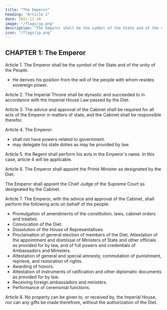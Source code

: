 ```yaml
---
title: "The Emperor"
heading: "Article 1"
date: 2021-11-30
image: "/flags/jp.png"
description: "The Emperor shall be the symbol of the State and of the unity of the People"
icon: "/flags/jp.png"
---
```


<!-- THE CONSTITUTION OF JAPAN Promulgated on November 3, 1946 Came into effect on May 3, 1947  -->

<!-- We, the Japanese people, acting through our duly elected representatives in the National Diet, determined that we shall secure for ourselves and our posterity the fruits of peaceful cooperation with all nations and the blessings of liberty throughout this land, and resolved that never again shall we be visited with the horrors of war through the action of government, do proclaim that sovereign power resides with the people and do firmly establish this Constitution. Government is a sacred trust of the people, the authority for which is derived from the people, the powers of which are exercised by the representatives of the people, and the benefits of which are enjoyed by the people. This is a universal principle of mankind upon which this Constitution is founded. We reject and revoke all constitutions, laws, ordinances, and rescripts in conflict herewith. We, the Japanese people, desire peace for all time and are deeply conscious of the high ideals controlling human relationship, and we have determined to preserve our security and existence, trusting in the justice and faith of the peace-loving peoples of the world. We desire to occupy an honored place in an international society striving for the preservation of peace, and the banishment of tyranny and slavery, oppression and intolerance for all time from the earth. We recognize that all peoples of the world have the right to live in peace, free from fear and want. We believe that no nation is responsible to itself alone, but that laws of political morality are universal; and that obedience to such laws is incumbent upon all nations who would sustain their own sovereignty and justify their sovereign relationship with other nations. We, the Japanese people, pledge our national honor to accomplish these high ideals and purposes with all our resources.  -->


## CHAPTER 1: The Emperor 

Article 1. The Emperor shall be the symbol of the State and of the unity of the People.
- He derives his position from the will of the people with whom resides sovereign power. 

Article 2. The Imperial Throne shall be dynastic and succeeded to in accordance with the Imperial House Law passed by the Diet. 

Article 3. The advice and approval of the Cabinet shall be required for all acts of the Emperor in matters of state, and the Cabinet shall be responsible therefor. 

Article 4. The Emperor:
-  shall <!-- perform only such acts in matters of state as are provided for in this Constitution and he shall --> not have powers related to government. 
- may delegate his state duties as may be provided by law.

Article 5. <!-- When, in accordance with the Imperial House Law, a Regency is established, --> the Regent shall perform his acts <!-- in matters of state --> in the Emperor's name. In this case, article 4 will be applicable. 

Article 6. The Emperor shall appoint the Prime Minister as designated by the Diet. 

The Emperor shall appoint the Chief Judge of the Supreme Court as designated by the Cabinet. 

Article 7. The Emperor, with the advice and approval of the Cabinet, shall perform the following acts on behalf of the people: 
- Promulgation of amendments of the constitution, laws, cabinet orders and treaties. 
- Convocation of the Diet. 
- Dissolution of the House of Representatives. 
- Proclamation of general election of members of the Diet. Attestation of the appointment and dismissal of Ministers of State and other officials as provided for by law, and of full powers and credentials of Ambassadors and Ministers. 
- Attestation of general and special amnesty, commutation of punishment, reprieve, and restoration of rights. 
- Awarding of honors.
- Attestation of instruments of ratification and other diplomatic documents as provided for by law. 
- Receiving foreign ambassadors and ministers. 
- Performance of ceremonial functions. 

Article 8. No property can be given to, or received by, the Imperial House, nor can any gifts be made therefrom, without the authorization of the Diet. 
